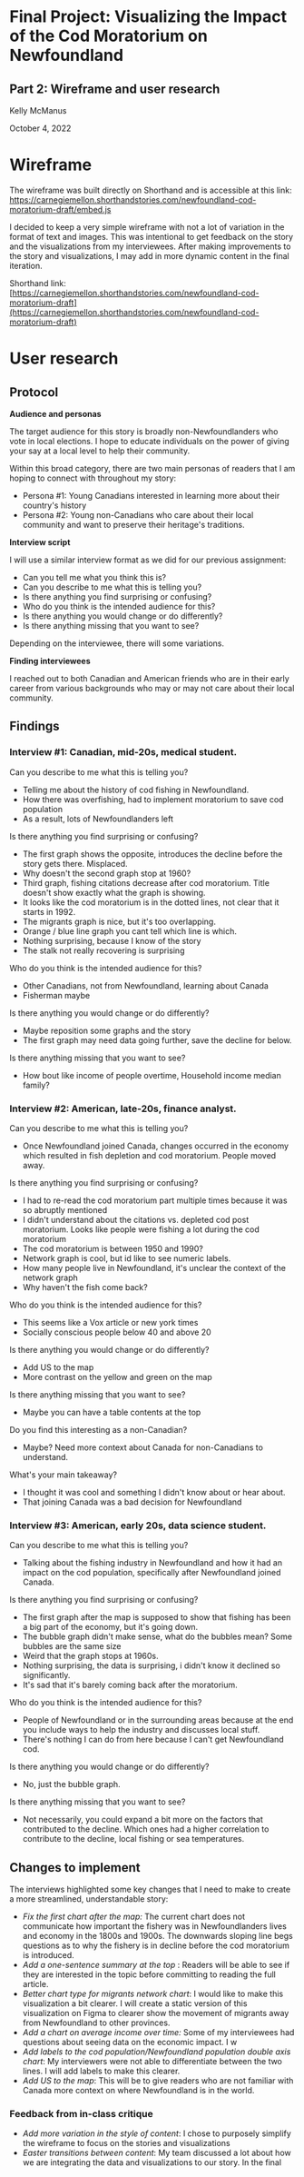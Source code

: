 # Final Project: Visualizing the Impact of the Cod Moratorium on Newfoundland
## Part 2: Wireframe and user research

Kelly McManus

October 4, 2022

# Wireframe

The wireframe was built directly on Shorthand and is accessible at this link: https://carnegiemellon.shorthandstories.com/newfoundland-cod-moratorium-draft/embed.js

I decided to keep a very simple wireframe with not a lot of variation in the format of text and images. This was intentional to get feedback on the story and the visualizations from my interviewees. After making improvements to the story and visualizations, I may add in more dynamic content in the final iteration. 

Shorthand link: [https://carnegiemellon.shorthandstories.com/newfoundland-cod-moratorium-draft](https://carnegiemellon.shorthandstories.com/newfoundland-cod-moratorium-draft)

# User research

## Protocol

**Audience and personas**

The target audience for this story is broadly non-Newfoundlanders who vote in local elections. I hope to educate individuals on the power of giving your say at a local level to help their community. 

Within this broad category, there are two main personas of readers that I am hoping to connect with throughout my story:

- Persona #1: Young Canadians interested in learning more about their country's history
- Persona #2: Young non-Canadians who care about their local community and want to preserve their heritage's traditions.

**Interview script**

I will use a similar interview format as we did for our previous assignment: 
- Can you tell me what you think this is?
- Can you describe to me what this is telling you?
- Is there anything you find surprising or confusing?
- Who do you think is the intended audience for this?
- Is there anything you would change or do differently?
- Is there anything missing that you want to see?

Depending on the interviewee, there will some variations. 

**Finding interviewees**

I reached out to both Canadian and American friends who are in their early career from various backgrounds who may or may not care about their local community. 

## Findings

### Interview #1: Canadian, mid-20s, medical student. 

Can you describe to me what this is telling you?
- Telling me about the history of cod fishing in Newfoundland. 
- How there was overfishing, had to implement moratorium to save cod population
- As a result, lots of Newfoundlanders left

Is there anything you find surprising or confusing?
- The first graph shows the opposite, introduces the decline before the story gets there. Misplaced.
- Why doesn't the second graph stop at 1960?
- Third graph, fishing citations decrease after cod moratorium. Title doesn't show exactly what the graph is showing.
- It looks like the cod moratorium is in the dotted lines, not clear that it starts in 1992. 
- The migrants graph is nice, but it's too overlapping. 
- Orange / blue line graph you cant tell which line is which. 
- Nothing surprising, because I know of the story
- The stalk not really recovering is surprising

Who do you think is the intended audience for this?
- Other Canadians, not from Newfoundland, learning about Canada
- Fisherman maybe

Is there anything you would change or do differently?
- Maybe reposition some graphs and the story
- The first graph may need data going further, save the decline for below. 

Is there anything missing that you want to see?
- How bout like income of people overtime, Household income median family?

### Interview #2: American, late-20s, finance analyst.
Can you describe to me what this is telling you?
- Once Newfoundland joined Canada, changes occurred in the economy which resulted in fish depletion and cod moratorium. People moved away. 

Is there anything you find surprising or confusing?
- I had to re-read the cod moratorium part multiple times because it was so abruptly mentioned 
- I didn't understand about the citations vs. depleted cod post moratorium. Looks like people were fishing a lot during the cod moratorium 
- The cod moratorium is between 1950 and 1990?
- Network graph is cool, but id like to see numeric labels.
- How many people live in Newfoundland, it's unclear the context of the network graph
- Why haven't the fish come back?

Who do you think is the intended audience for this?
- This seems like a Vox article or new york times
- Socially conscious people below 40 and above 20

Is there anything you would change or do differently?
- Add US to the map
- More contrast on the yellow and green on the map

Is there anything missing that you want to see?
- Maybe you can have a table contents at the top 

Do you find this interesting as a non-Canadian?
- Maybe? Need more context about Canada for non-Canadians to understand. 

What's your main takeaway?
- I thought it was cool and something I didn't know about or hear about. 
- That joining Canada was a bad decision for Newfoundland

### Interview #3: American, early 20s, data science student. 

Can you describe to me what this is telling you? 
- Talking about the fishing industry in Newfoundland and how it had an impact on the cod population, specifically after Newfoundland joined Canada. 

Is there anything you find surprising or confusing? 
- The first graph after the map is supposed to show that fishing has been a big part of the economy, but it's going down. 
- The bubble graph didn't make sense, what do the bubbles mean? Some bubbles are the same size
- Weird that the graph stops at 1960s. 
- Nothing surprising, the data is surprising, i didn't know it declined so significantly. 
- It's sad that it's barely coming back after the moratorium. 

Who do you think is the intended audience for this? 
- People of Newfoundland or in the surrounding areas because at the end you include ways to help the industry and discusses local stuff. 
- There's nothing I can do from here because I can't get Newfoundland cod. 

Is there anything you would change or do differently? 
- No, just the bubble graph. 

Is there anything missing that you want to see?
- Not necessarily, you could expand a bit more on the factors that contributed to the decline. Which ones had a higher correlation to contribute to the decline, local fishing or sea temperatures.

## Changes to implement
The interviews highlighted some key changes that I need to make to create a more streamlined, understandable story: 
- _Fix the first chart after the map:_ The current chart does not communicate how important the fishery was in Newfoundlanders lives and economy in the 1800s and 1900s. The downwards sloping line begs questions as to why the fishery is in decline before the cod moratorium is introduced. 
- _Add a one-sentence summary at the top_ : Readers will be able to see if they are interested in the topic before committing to reading the full article. 
- _Better chart type for migrants network chart_: I would like to make this visualization a bit clearer. I will create a static version of this visualization on Figma to clearer show the movement of migrants away from Newfoundland to other provinces. 
- _Add a chart on average income over time:_ Some of my interviewees had questions about seeing data on the economic impact. I w
- _Add labels to the cod population/Newfoundland population double axis chart_: My interviewers were not able to differentiate between the two lines. I will add labels to make this clearer. 
- _Add US to the map_: This will be to give readers who are not familiar with Canada more context on where Newfoundland is in the world.

### Feedback from in-class critique
- _Add more variation in the style of content_: I chose to purposely simplify the wireframe to focus on the stories and visualizations
- _Easter transitions between content_: My team discussed a lot about how we are integrating the data and visualizations to our story. In the final 
